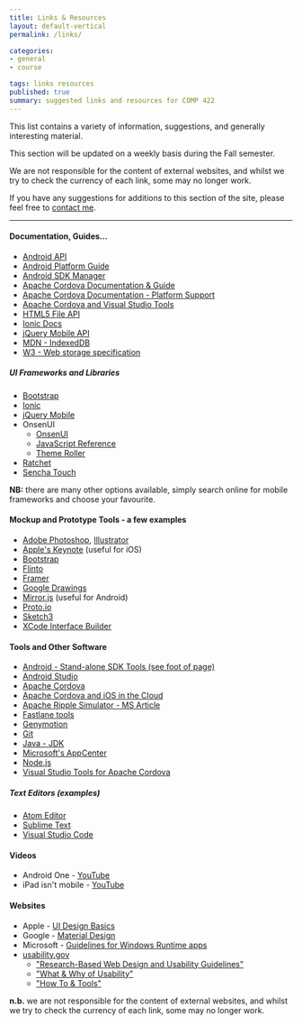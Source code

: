 ```yaml
---
title: Links & Resources
layout: default-vertical
permalink: /links/

categories:
- general
- course

tags: links resources
published: true
summary: suggested links and resources for COMP 422
---
```


This list contains a variety of information, suggestions, and generally interesting material.

This section will be updated on a weekly basis during the Fall semester.

We are not responsible for the content of external websites, and whilst we try to check the currency of each link, some may no longer work.

If you have any suggestions for additions to this section of the site, please feel free to [contact me](mailto:nhayward@luc.edu?subject=COMP422-Links).

***

<!--
#### Articles / Papers

*
-->

#### Documentation, Guides...

* [Android API](https://github.com/apache/cordova-android)
* [Android Platform Guide](https://cordova.apache.org/docs/en/8.x/guide/platforms/android/index.html)
* [Android SDK Manager](https://developer.android.com/studio/command-line/sdkmanager)
* [Apache Cordova Documentation & Guide](http://cordova.apache.org/docs/en/latest/)
* [Apache Cordova Documentation - Platform Support](https://cordova.apache.org/docs/en/latest/guide/support/index.html)
* [Apache Cordova and Visual Studio Tools](https://taco.visualstudio.com/en-us/docs/install-vs-tools-apache-cordova/)
* [HTML5 File API](http://www.w3.org/TR/FileAPI/)
* [Ionic Docs](http://ionicframework.com/docs/)
* [jQuery Mobile API](http://api.jquerymobile.com/)
* [MDN - IndexedDB](https://developer.mozilla.org/en-US/docs/Web/API/IndexedDB_API)
* [W3 - Web storage specification](http://www.w3.org/TR/webstorage/)

<!--
* [React](https://reactjs.org/)
* [React Native](https://facebook.github.io/react-native/)
-->

##### UI Frameworks and Libraries

* [Bootstrap](http://getbootstrap.com)
* [Ionic](http://ionicframework.com/)
* [jQuery Mobile](http://jquerymobile.com/)
* OnsenUI
  * [OnsenUI](https://onsen.io/)
  * [JavaScript Reference](https://onsen.io/v2/docs/js.html)
  * [Theme Roller](http://components.onsen.io/)
* [Ratchet](http://goratchet.com/)
* [Sencha Touch](https://www.sencha.com/products/touch/#overview)

**NB:** there are many other options available, simply search online for mobile frameworks and choose your favourite.

#### Mockup and Prototype Tools - a few examples

* [Adobe Photoshop](http://goo.gl/GsIYY0), [Illustrator](http://goo.gl/9K8Kfw)
* [Apple's Keynote](http://keynotopia.com/guides/) (useful for iOS)
* [Bootstrap](http://getbootstrap.com/)
* [Flinto](https://www.flinto.com/)
* [Framer](http://framerjs.com/)
* [Google Drawings](http://goo.gl/qPRCfG)
* [Mirror.js](http://jimulabs.com/mirrorjs-preview/) (useful for Android)
* [Proto.io](https://proto.io/)
* [Sketch3](http://bohemiancoding.com/sketch/)
* [XCode Interface Builder](https://developer.apple.com/xcode/interface-builder/)

#### Tools and Other Software

* [Android - Stand-alone SDK Tools (see foot of page)](https://developer.android.com/studio/index.html)
* [Android Studio](https://developer.android.com/studio/index.html)
* [Apache Cordova](https://cordova.apache.org/)
* [Apache Cordova and iOS in the Cloud](https://taco.visualstudio.com/en-us/docs/build_ios_cloud/)
* [Apache Ripple Simulator - MS Article](https://taco.visualstudio.com/en-us/docs/run-app-ripple-simulator/)
* [Fastlane tools](https://fastlane.tools/)
* [Genymotion](https://www.genymotion.com/)
* [Git](http://git-scm.com/)
* [Java - JDK](http://www.oracle.com/technetwork/java/javase/downloads/jdk8-downloads-2133151.html)
* [Microsoft's AppCenter](https://appcenter.ms/)
* [Node.js](https://nodejs.org/en/)
* [Visual Studio Tools for Apache Cordova](https://taco.visualstudio.com/)

<!--
* [Axios JS library](https://www.npmjs.com/package/axios)
* [Firebase](https://firebase.google.com/)
* [Firebase - database rules](https://firebase.google.com/docs/database/security/quickstart)
* [Google's Cloud Platform](https://cloud.google.com/shell/docs/features#code_editor)
* [React](https://reactjs.org/)
* [React Native](https://facebook.github.io/react-native/)
* [React DevTools](https://github.com/facebook/react-devtools/tree/master/packages/react-devtools)
* [React Navigation](https://www.npmjs.com/package/react-navigation)
* [Yarn - Firebase](https://yarnpkg.com/en/package/firebase)
-->

##### Text Editors (examples)

* [Atom Editor](https://atom.io/)
* [Sublime Text](https://www.sublimetext.com/)
* [Visual Studio Code](https://code.visualstudio.com/)

#### Videos

* Android One - [YouTube](https://www.youtube.com/watch?v=X7UPR9z3OV8)
* iPad isn't mobile - [YouTube](https://www.youtube.com/watch?v=oYuUP6-xotw)

#### Websites

* Apple - [UI Design Basics](https://developer.apple.com/library/ios/documentation/UserExperience/Conceptual/MobileHIG/index.html)
* Google - [Material Design](http://www.google.com/design/spec/material-design/introduction.html)
* Microsoft - [Guidelines for Windows Runtime apps](http://msdn.microsoft.com/library/windows/apps/hh465424.aspx)
* [usability.gov](http://www.usability.gov/)
  * ["Research-Based Web Design and Usability Guidelines"](http://guidelines.usability.gov/)
  * ["What & Why of Usability"](http://www.usability.gov/what-and-why/index.html)
  * ["How To & Tools"](http://www.usability.gov/how-to-and-tools/index.html)

**n.b.** we are not responsible for the content of external websites, and whilst we try to check the currency of each link, some may no longer work.
